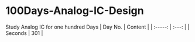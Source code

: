 # 100Days-Analog-IC-Design
Study Analog IC for one hundred Days
| Day No. | Content |
| :-----: | :---: |
| Seconds | 301   |

